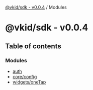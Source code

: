 [@vkid/sdk - v0.0.4](README.md) / Modules

# @vkid/sdk - v0.0.4

## Table of contents

### Modules

- [auth](modules/auth.md)
- [core/config](modules/core_config.md)
- [widgets/oneTap](modules/widgets_oneTap.md)
